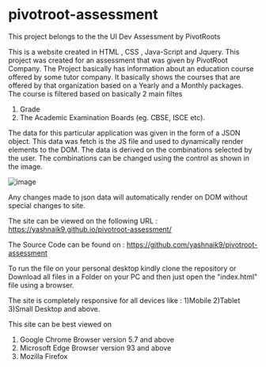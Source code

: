 # pivotroot-assessment
This project belongs to the the UI Dev Assessment by PivotRoots

  This is a website created in HTML , CSS , Java-Script and Jquery. This project was created for an assessment that was given by PivotRoot Company.
The Project basically has information about an education course offered by some tutor company. It basically shows the courses that are offered by
that organization based on a Yearly and a Monthly packages. The course is filtered based on basically 2 main filtes 
1) Grade
2) The Academic Examination Boards (eg. CBSE, ISCE etc).

  The data for this particular application was given in the form of a JSON object. This data was fetch is the JS file and used to dynamically render elements to the DOM.
The data is derived on the combinations selected by the user. The combinations can be changed using the control as shown in the image.

![image](https://user-images.githubusercontent.com/37734798/147387189-2d8f99db-cb98-4d86-b4e1-9b34758eccea.png)

Any changes made to json data will automatically render on DOM without special changes to site.

The site can be viewed on the following URL : https://yashnaik9.github.io/pivotroot-assessment/

The Source Code can be found on : https://github.com/yashnaik9/pivotroot-assessment

To run the file on your personal desktop kindly clone the repository or Download all files in a Folder on your PC and then just open the "index.html" file using a browser.

The site is completely responsive for all devices like :
1)Mobile
2)Tablet
3)Small Desktop and above.

This site can be best viewed on 
1) Google Chrome Browser version 5.7 and above
2) Microsoft Edge Browser version 93 and above
3) Mozilla Firefox


